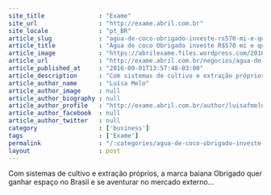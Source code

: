 ```yaml
---
site_title               : "Exame"
site_url                 : "http://exame.abril.com.br"
site_locale              : "pt_BR"
article_slug             : "agua-de-coco-obrigado-investe-rs570-mi-e-quer-ganhar-mercado"
article_title            : "Água de coco Obrigado investe R$570 mi e quer ganhar mercado"
article_image            : "https://abrilexame.files.wordpress.com/2016/09/size_960_16_9_agua-de-coco-obrigado.jpg?quality=70&strip=all&w=960"
article_url              : "http://exame.abril.com.br/negocios/agua-de-coco-obrigado-investe-r-570-mi-e-quer-ganhar-mercado/"
article_published_at     : "2016-09-01T13:57:48-03:00"
article_description      : "Com sistemas de cultivo e extração próprios, a marca baiana Obrigado quer ganhar espaço no Brasil e se aventurar no mercado externo..."
article_author_name      : "Luísa Melo"
article_author_image     : null
article_author_biography : null
article_author_profile   : "http://exame.abril.com.br/author/luisafmelo/"
article_author_facebook  : null
article_author_twitter   : null
category                 : ['business']
tags                     : ['Exame']
permalink                : "/:categories/agua-de-coco-obrigado-investe-rs570-mi-e-quer-ganhar-mercado/"
layout                   : post
---
```


Com sistemas de cultivo e extração próprios, a marca baiana Obrigado quer ganhar espaço no Brasil e se aventurar no mercado externo...
